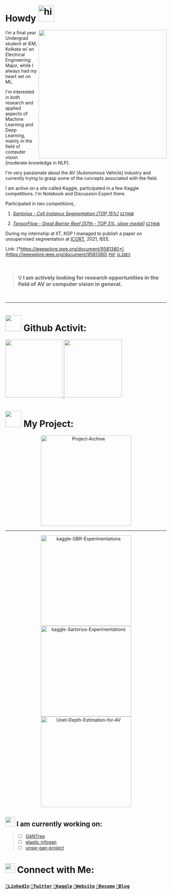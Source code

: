 

# Howdy <img src='https://media.tenor.com/images/b617c36f9db276d3146e974b8ff64f4c/tenor.gif' alt='hi' width=50px/>

<img src="https://media.giphy.com/media/iDBaIpm3LcShDrSjwD/giphy.gif" width="400px" align="right">
<!-- <img align="right" alt="GIF" src="https://media.giphy.com/media/3ohzdKvLT1DxFxhZAI/giphy.gif" /> -->

I’m a final year Undergrad student at IEM, Kolkata w/ an Electrical Engineering Major, while I always had my heart set on ML.

I'm interested in both research and applied aspects of Machine Learning and Deep Learning, mainly in the field of computer vision [moderate knowledge in NLP].

I'm very passionate about the AV [Autonomous Vehicle] industry and currently trying to grasp some of the concepts associated with the field.

I am active on a site called Kaggle, participated in a few Kaggle competitions. I'm Notebook and Discussion Expert there. 

Participated in two competitions,

1. [*Sartorius - Cell Instance Segmentation [TOP 15%]*](https://www.kaggle.com/c/sartorius-cell-instance-segmentation/leaderboard) [`GITHUB`](https://github.com/soumya997/kaggle-Sartorius-Experimentations)

2. [*TensorFlow - Great Barrier Reef [57th - TOP 3%, silver medal]*](https://www.kaggle.com/c/tensorflow-great-barrier-reef/leaderboard) [`GITHUB`](https://github.com/soumya997/kaggle-GBR-Experimentations)

During my internship at IIT, KGP I managed to publish a paper on unsupervised segmentation at [ICORT](https://www.drdo.gov.in/icort-21), 2021, IEEE. 

Link: [*https://ieeexplore.ieee.org/document/9581380*](https://ieeexplore.ieee.org/document/9581380) [`PDF`](https://github.com/soumya997/doodled-paper/blob/master/unsupervised/2021128313.pdf) [`SLIDES`](https://docs.google.com/presentation/d/12WryC2OwF4whFzB0TOb0f8Ct8_zjZloTcLDyiOQ9ig4/edit?usp=sharing)


<br>

> ### 💡 **I am actively looking for research opportunities in the field of AV or computer vision in general.**

<br>

---
 

# <img src="https://media.giphy.com/media/VgCDAzcKvsR6OM0uWg/giphy.gif" width="50"> Github Activit:

<a href="https://github.com/soumya997">
  <img height="180em" src="https://github-readme-stats-eight-nu-91.vercel.app/api?username=soumya997&theme=react&bg_color=1F222E&title_color=F85D7F&icon_color=F8D866&hide_border=true&show_icons=false" /> <img height="180em" src="https://github-readme-stats-eight-nu-91.vercel.app/api/top-langs/?username=soumya997&theme=react&bg_color=1F222E&title_color=F85D7F&icon_color=F8D866&hide_border=true&show_icons=false&layout=compact" />
</a>



</p>

#  <img src="https://media.giphy.com/media/12oufCB0MyZ1Go/giphy.gif" width="50"> My Project:

<div align=center>

<p align="left">
 <p align="center">
 <a href="https://github.com/soumya997/Project-Archive"><img width="282" src="https://github-readme-stats-eight-nu-91.vercel.app/api/pin/?username=soumya997&repo=Project-Archive&theme=react&bg_color=1F222E&title_color=F85D7F&icon_color=F8D866&hide_border=true&show_icons=false" alt="Project-Archive"></a>
</p>
<hr>
 
   <a href="https://github.com/soumya997/kaggle-GBR-Experimentations"><img width="282" src="https://github-readme-stats-eight-nu-91.vercel.app/api/pin/?username=soumya997&repo=kaggle-GBR-Experimentations&theme=react&bg_color=1F222E&title_color=F85D7F&icon_color=F8D866&hide_border=true&show_icons=false" alt="kaggle-GBR-Experimentations"></a> <a href="https://github.com/soumya997/kaggle-Sartorius-Experimentations"><img width="282" src="https://github-readme-stats-eight-nu-91.vercel.app/api/pin/?username=soumya997&repo=kaggle-Sartorius-Experimentations&theme=react&bg_color=1F222E&title_color=F85D7F&icon_color=F8D866&hide_border=true&show_icons=false" alt="kaggle-Sartorius-Experimentations"></a> 
<a href="https://github.com/soumya997/Unet-Depth-Estimation-for-AV"><img width="282" src="https://github-readme-stats-eight-nu-91.vercel.app/api/pin/?username=soumya997&repo=Unet-Depth-Estimation-for-AV&theme=react&bg_color=1F222E&title_color=F85D7F&icon_color=F8D866&hide_border=true&show_icons=false" alt="Unet-Depth-Estimation-for-AV"></a>

</p>
 

 
<!-- All repo button  -->
<!-- <p align="left">
  <a href="https://github.com/soumya997?tab=repositories&sort=stargazers"><img alt="All Repositories" title="All Repositories" src="https://custom-icon-badges.herokuapp.com/badge/-All%20Repos-2962FF?style=for-the-badge&logoColor=white&logo=repo"/></a>
</p> -->

<!-- https://github-readme-stats-nine-sandy.vercel.app -->
</div>

## <img src="https://media.giphy.com/media/WUlplcMpOCEmTGBtBW/giphy.gif" width="30"> I am currently working on:
> - [ ] [GANTree](https://github.com/maharshi95/GANTree)
> - [ ] [elastic infogan](https://utkarshojha.github.io/elastic-infogan/)
> - [ ] [unsw-gan-project](https://github.com/soumya997/unsw-gan-project)
<!-- > - Preparing for interviews :|  -->

#  <img src="https://media.giphy.com/media/SMKiEh9WDO6ze/giphy.gif" width="30"> Connect with Me:

<!-- ### [`🥑LinkedIn`](https://www.linkedin.com/in/soumyadip-sarkar/) | [`🍤Twitter`](https://twitter.com/somuSan_) | [`🍡Kaggle`](https://www.kaggle.com/soumya9977) | [`🧁Website`](https://bit.ly/vcvsomusan) | [`🍥Resume`](https://bit.ly/resume_somusan) | [`🍻Blog`](https://soumya997.github.io/)
 -->
### [`🥑LinkedIn`](https://www.linkedin.com/in/soumyadip-sarkar/)  [`🍤Twitter`](https://twitter.com/somuSan_)  [`🍡Kaggle`](https://www.kaggle.com/soumya9977)  [`🧁Website`](https://bit.ly/vcvsomusan)  [`🍥Resume`](https://bit.ly/resume_somusan)  [`🍻Blog`](https://soumya997.github.io/)

<br>

<!-- <a href="https://twitter.com/somuSan_"><img alt="Twitter Follow" src="https://img.shields.io/twitter/follow/somuSan_?style=for-the-badge&color=09f&labelColor=black&logo=twitter&label=@somuSan_"></a>
<img alt="GitHub followers" src="https://img.shields.io/github/followers/soumya997?color=green&logo=github&style=for-the-badge">
<a href="https://www.linkedin.com/in/soumyadip-sarkar-173901183/" target="blank"><img align="left" src="https://cdn.jsdelivr.net/npm/simple-icons@3.0.1/icons/linkedin.svg" alt="xtenzq" width="22px" />
[![Kaggle](https://img.shields.io/badge/-soumyadip-blue?style=flat-square&logo=Kaggle&logoColor=white&link=https://www.kaggle.com/soumya9977)](https://www.kaggle.com/soumya9977)
[![medium](https://aleen42.github.io/badges/src/medium.svg)](https://medium.com/@soumya997.sarkar)
[![Gmail](https://img.shields.io/badge/-soumyadip-c14438?style=for-the-badge&logo=Gmail&logoColor=white)](mailto:soumya997.sarkar@gmail.com)

<br> -->
 
<!-- Main Contact me -->
<!--  <p align="left">
<a href="https://twitter.com/somuSan_" target="_blank"><img height="30" src="https://raw.githubusercontent.com/AbhishekMaira10/AbhishekMaira10/master/Resources/png/twitter.png?raw=true"></a>&nbsp;&nbsp;&nbsp;&nbsp;&nbsp;
<a href="https://www.linkedin.com/in/soumyadip-sarkar/" target="_blank"><img height="30" src="https://raw.githubusercontent.com/AbhishekMaira10/AbhishekMaira10/master/linkedin.png?raw=true"></a>&nbsp;&nbsp;&nbsp;&nbsp;&nbsp;
<a href="https://www.twitch.tv/somusan" target="_blank"><img height="30" src="7857165_twitch_stream_streaming_platform_sub_icon.png"></a>&nbsp;&nbsp;&nbsp;&nbsp;&nbsp;
<a href="https://www.youtube.com/channel/UCej1NaGtqV5vBFYtMgZAGdg" target="_blank"><img height="30" src="6214533_logo_youtube_icon.png"></a>&nbsp;&nbsp;&nbsp;&nbsp;&nbsp;
<a href="https://www.kaggle.com/soumya9977" target="_blank"><img height="30" src="4519136_kaggle_icon.png"></a>&nbsp;&nbsp;&nbsp;&nbsp;&nbsp;
  <a href="https://pypi.org/user/somuSan/" target="_blank"><img height="30" src="https://pbs.twimg.com/profile_images/909757546063323137/-RIWgodF_400x400.jpg"></a>&nbsp;&nbsp;&nbsp;&nbsp;&nbsp;
  <a href="https://soumya997.github.io/vcv/" target="_blank"><img height="30" src="https://img.icons8.com/external-kiranshastry-lineal-color-kiranshastry/64/000000/external-portfolio-advertising-kiranshastry-lineal-color-kiranshastry.png"></a>&nbsp;&nbsp;&nbsp;&nbsp;&nbsp;
  
</p> -->

